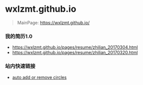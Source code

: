 # wxlzmt.github.io
> MainPage: https://wxlzmt.github.io/

### 我的简历1.0
- https://wxlzmt.github.io/pages/resume/zhilian_20170304.html
- https://wxlzmt.github.io/pages/resume/zhilian_20170320.html

### 站内快速链接
- [auto add or remove circles](https://wxlzmt.github.io/pages/simple/auto_circles.html)


